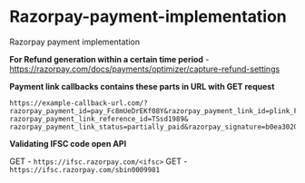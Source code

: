 # Razorpay-payment-implementation
Razorpay payment implementation


**For Refund generation within a certain time period** - https://razorpay.com/docs/payments/optimizer/capture-refund-settings


**Payment link callbacks contains these parts in URL with GET request**

```
https://example-callback-url.com/?razorpay_payment_id=pay_Fc8mUeDrEKf08Y&razorpay_payment_link_id=plink_Fc8lXILABzQL7M&
razorpay_payment_link_reference_id=TSsd1989&
razorpay_payment_link_status=partially_paid&razorpay_signature=b0ea302006d9c3da504510c9be482a647d5196b265f5a82aeb272888dcbee70e
```

**Validating IFSC code open API**

GET - `https://ifsc.razorpay.com/<ifsc>`
GET - `https://ifsc.razorpay.com/sbin0009981`
